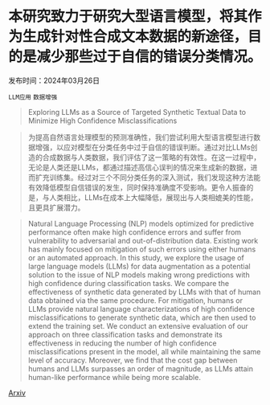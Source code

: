 # 本研究致力于研究大型语言模型，将其作为生成针对性合成文本数据的新途径，目的是减少那些过于自信的错误分类情况。

发布时间：2024年03月26日

`LLM应用` `数据增强`

> Exploring LLMs as a Source of Targeted Synthetic Textual Data to Minimize High Confidence Misclassifications

> 为提高自然语言处理模型的预测准确性，我们尝试利用大型语言模型进行数据增强，以应对模型在分类任务中过于自信的错误判断。通过对比LLMs创造的合成数据与人类数据，我们评估了这一策略的有效性。在这一过程中，无论是人类还是LLMs，都通过描述高信心误判的情况来生成新的数据，进而扩充训练集。经过对三个不同分类任务的深入测试，我们发现这种方法能有效降低模型自信错误的发生，同时保持准确度不受影响。更令人振奋的是，与人类相比，LLMs在成本上大幅降低，展现出与人类相媲美的性能，且更具扩展潜力。

> Natural Language Processing (NLP) models optimized for predictive performance often make high confidence errors and suffer from vulnerability to adversarial and out-of-distribution data. Existing work has mainly focused on mitigation of such errors using either humans or an automated approach. In this study, we explore the usage of large language models (LLMs) for data augmentation as a potential solution to the issue of NLP models making wrong predictions with high confidence during classification tasks. We compare the effectiveness of synthetic data generated by LLMs with that of human data obtained via the same procedure. For mitigation, humans or LLMs provide natural language characterizations of high confidence misclassifications to generate synthetic data, which are then used to extend the training set. We conduct an extensive evaluation of our approach on three classification tasks and demonstrate its effectiveness in reducing the number of high confidence misclassifications present in the model, all while maintaining the same level of accuracy. Moreover, we find that the cost gap between humans and LLMs surpasses an order of magnitude, as LLMs attain human-like performance while being more scalable.

[Arxiv](https://arxiv.org/abs/2403.17860)